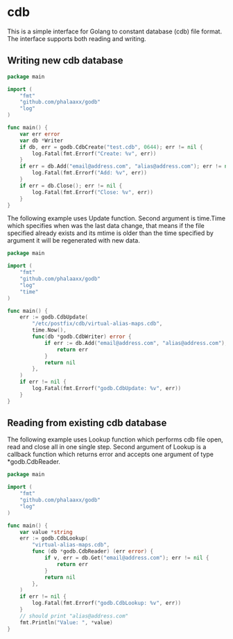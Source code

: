 cdb
===

This is a simple interface for Golang to constant database (cdb) file format.  
The interface supports both reading and writing.

Writing new cdb database
---

```go
package main

import (
	"fmt"
	"github.com/phalaaxx/godb"
	"log"
)

func main() {
	var err error
	var db *Writer
	if db, err = godb.CdbCreate("test.cdb", 0644); err != nil {
		log.Fatal(fmt.Errorf("Create: %v", err))
	}
	if err = db.Add("email@address.com", "alias@address.com"); err != nil {
		log.Fatal(fmt.Errorf("Add: %v", err))
	}
	if err = db.Close(); err != nil {
		log.Fatal(fmt.Errorf("Close: %v", err))
	}
}
```

The following example uses Update function. Second argument is time.Time which specifies
when was the last data change, that means if the file specified already exists and its
mtime is older than the time specified by argument it will be regenerated with new data.

```go
package main

import (
	"fmt"
	"github.com/phalaaxx/godb"
	"log"
	"time"
)

func main() {
	err := godb.CdbUpdate(
		"/etc/postfix/cdb/virtual-alias-maps.cdb",
		time.Now(),
		func(db *godb.CdbWriter) error {
			if err := db.Add("email@address.com", "alias@address.com"); err != nil {
				return err
			}
			return nil
		},
	)
	if err != nil {
		log.Fatal(fmt.Errorf("godb.CdbUpdate: %v", err))
	}
}
```

Reading from existing cdb database
---

The following example uses Lookup function which performs cdb file open, read
and close all in one single step. Second argument of Lookup is a callback
function which returns error and accepts one argument of type \*godb.CdbReader.

```go
package main

import (
	"fmt"
	"github.com/phalaaxx/godb"
	"log"
)

func main() {
	var value *string
    err := godb.CdbLookup(
		"virtual-alias-maps.cdb",
		func (db *godb.CdbReader) (err error) {
			if v, err = db.Get("email@address.com"); err != nil {
				return err
			}
			return nil
		},
	)
	if err != nil {
		log.Fatal(fmt.Errorf("godb.CdbLookup: %v", err))
	}
	// should print "alias@address.com"
	fmt.Println("Value: ", *value)
}
```
